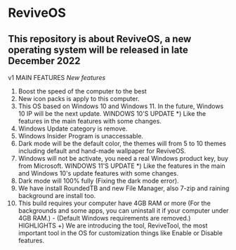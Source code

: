 # ReviveOS
This repository is about ReviveOS, a new operating system will be released in late December 2022
---
v1
MAIN FEATURES
_New features_
1. Boost the speed of the computer to the best
2. New icon packs is apply to this computer.
3. This OS based on Windows 10 and Windows 11. In the future, Windows 10 IP will be the next update. 
WINDOWS 10'S UPDATE
*) Like the features in the main features with some changes.
1. Windows Update category is remove.
2. Windows Insider Program is unaccessable.
3. Dark mode will be the default color, the themes will from 5 to 10 themes including default and hand-made wallpaper for ReviveOS.
4. Windows will not be activate, you need a real Windows product key, buy from Microsoft.
WINDOWS 11'S UPDATE
*) Like the features in the main and Windows 10's update features with some changes.
1. Dark mode will 100% fully (Fixing the dark mode error).
2. We have install RoundedTB and new File Manager, also 7-zip and raining background are install too.
3. This build requires your computer have 4GB RAM or more (For the backgrounds and some apps, you can uninstall it if your computer under 4GB RAM.) - (Default Windows requirements are removed.)
HIGHLIGHTS
+) We are introducing the tool, ReviveTool, the most important tool in the OS for customization things like Enable or Disable features.
